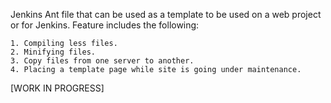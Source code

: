 Jenkins Ant file that can be used as a template to be used on a web project or for Jenkins. Feature includes the following:

	1. Compiling less files.
	2. Minifying files.
	3. Copy files from one server to another.
	4. Placing a template page while site is going under maintenance. 

[WORK IN PROGRESS]